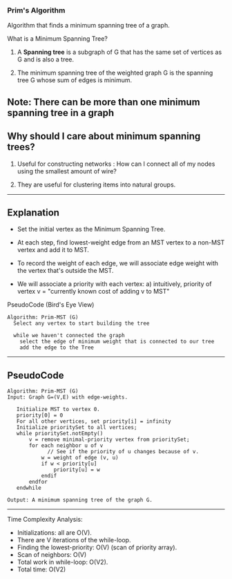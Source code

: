 ### Prim's Algorithm

Algorithm that finds a minimum spanning tree of a graph.

What is a Minimum Spanning Tree?

1. A **Spanning tree** is a subgraph of G that has the same set of vertices as G and is also a tree.

2. The minimum spanning tree of the weighted graph G is the spanning tree G whose sum of edges is minimum.

## Note: There can be more than one minimum spanning tree in a graph

## Why should I care about minimum spanning trees?

1. Useful for constructing networks : How can I connect all of my nodes using the smallest amount of wire?

2. They are useful for clustering items into natural groups.

---

## Explanation

- Set the initial vertex as the Minimum Spanning Tree.

- At each step, find lowest-weight edge from an MST vertex to a non-MST vertex and add it to MST.

- To record the weight of each edge, we will associate edge weight with the vertex that's outside the MST.

- We will associate a priority with each vertex:
  a) intuitively, priority of vertex v = "currently known cost of adding v to MST"

PseudoCode (Bird's Eye View)

```
Algorithm: Prim-MST (G)
  Select any vertex to start building the tree

  while we haven't connected the graph
    select the edge of minimum weight that is connected to our tree
    add the edge to the Tree
```

---

## PseudoCode

```
Algorithm: Prim-MST (G)
Input: Graph G=(V,E) with edge-weights.

   Initialize MST to vertex 0.
   priority[0] = 0
   For all other vertices, set priority[i] = infinity
   Initialize prioritySet to all vertices;
   while prioritySet.notEmpty()
       v = remove minimal-priority vertex from prioritySet;
       for each neighbor u of v
             // See if the priority of u changes because of v.
           w = weight of edge (v, u)
           if w < priority[u]
               priority[u] = w
           endif
       endfor
   endwhile

Output: A minimum spanning tree of the graph G.
```

---

Time Complexity Analysis:

- Initializations: all are O(V).
- There are V iterations of the while-loop.
- Finding the lowest-priority: O(V) (scan of priority array).
- Scan of neighbors: O(V)
- Total work in while-loop: O(V2).
- Total time: O(V2)
